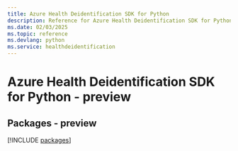 ```yaml
---
title: Azure Health Deidentification SDK for Python
description: Reference for Azure Health Deidentification SDK for Python
ms.date: 02/03/2025
ms.topic: reference
ms.devlang: python
ms.service: healthdeidentification
---
```

# Azure Health Deidentification SDK for Python - preview
## Packages - preview
[!INCLUDE [packages](health-deidentification-index.md)]